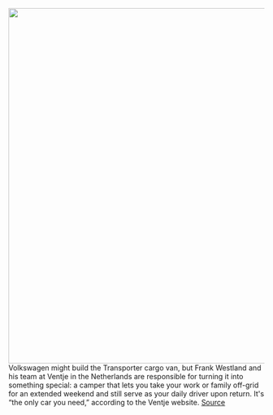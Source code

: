 <img src='https://cdn.vox-cdn.com/thumbor/q6tqsD0jlUZ9v1LjYgwZOqIVSvE=/0x0:2040x1530/1200x675/filters:focal(904x731:1230x1057)/cdn.vox-cdn.com/uploads/chorus_image/image/71121265/verge_IMG20220619152909_2040pxl.0.jpg' width='700px' /><br/>
Volkswagen might build the Transporter cargo van, but Frank Westland and his team at Ventje in the Netherlands are responsible for turning it into something special: a camper that lets you take your work or family off-grid for an extended weekend and still serve as your daily driver upon return. It's “the only car you need,” according to the Ventje website.
<a href='https://www.theverge.com/23203408/ventje-frank-westland-review-price'> Source <a/>